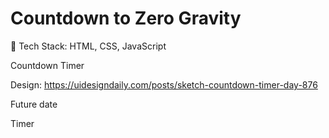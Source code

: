 # Countdown to Zero Gravity 

🚀 Tech Stack: HTML, CSS, JavaScript

Countdown Timer

Design: https://uidesigndaily.com/posts/sketch-countdown-timer-day-876

Future date

Timer
